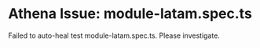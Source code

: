 # Athena Issue: module-latam.spec.ts

Failed to auto-heal test module-latam.spec.ts. Please investigate.

